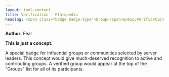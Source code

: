 ```yaml
---
layout: tool-content
title: Verification - Platopedia
heading: <span class="badge badge-type">Group</span>&nbsp;Verification
---
```


<div class="linebreak"></div>

**Author:** Fear

**This is just a concept.**

A special badge for influential groups or communities selected by server leaders. This concept would give much-deserved recognition to active and contributing groups. A verified group would appear at the top of the "Groups" list for all of its participants.

<div class="linebreak"></div>

<div class="content-image" data-url="/docs/assets/images/concepts/verification.png" data-width="600px" data-label=""></div>

<div class="linebreak"></div>
